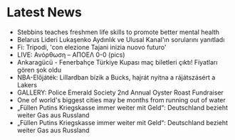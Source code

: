 # Latest News
-  Stebbins teaches freshmen life skills to promote better mental health
-  Belarus Lideri Lukaşenko Aydınlık ve Ulusal Kanal'ın sorularını yanıtladı
-  Fi: Tripodi, 'con elezione Tajani inizia nuovo futuro'
-  LIVE: Ανόρθωση – ΑΠΟΕΛ 0-0 (pics)
-  Ankaragücü - Fenerbahçe Türkiye Kupası maç biletleri çıktı! Fiyatları gören şok oldu
-  NBA-Előjáték: Lillardban bízik a Bucks, hajrát nyitna a rájátszásért a Lakers
-  GALLERY: Police Emerald Society 2nd Annual Oyster Roast Fundraiser
-  One of world's biggest cities may be months from running out of water
-  „Füllen Putins Kriegskasse immer weiter mit Geld“: Deutschland bezieht weiter Gas aus Russland
-  „Füllen Putins Kriegskasse immer weiter mit Geld“: Deutschland bezieht weiter Gas aus Russland
